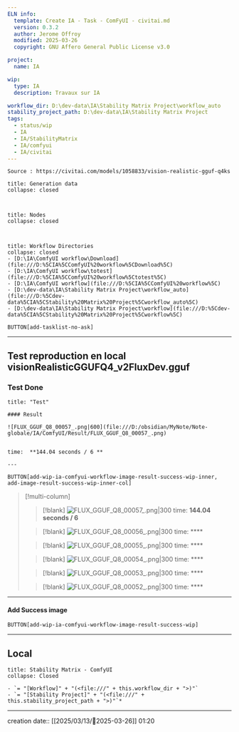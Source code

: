 ```yaml
---
ELN info:
  template: Create IA - Task - ComFyUI - civitai.md
  version: 0.3.2
  author: Jerome Offroy
  modified: 2025-03-26
  copyright: GNU Affero General Public License v3.0

project:
  name: IA

wip:
  type: IA
  description: Travaux sur IA

workflow_dir: D:\dev-data\IA\Stability Matrix Project\workflow_auto
stability_project_path: D:\dev-data\IA\Stability Matrix Project
tags:
  - status/wip
  - IA
  - IA/StabilityMatrix
  - IA/comfyui
  - IA/civitai
---
```


````ad-tip
Source : https://civitai.com/models/1058833/vision-realistic-gguf-q4ks

````

````ad-quote
title: Generation data
collapse: closed



````

````ad-warning
title: Nodes
collapse: closed



````


```ad-info
title: Workflow Directories
collapse: closed
- [D:\IA\ComfyUI workflow\Download](file:///D:%5CIA%5CComfyUI%20workflow%5CDownload%5C)
- [D:\IA\ComfyUI workflow\totest](file:///D:%5CIA%5CComfyUI%20workflow%5Ctotest%5C)
- [D:\IA\ComfyUI workflow](file:///D:%5CIA%5CComfyUI%20workflow%5C)
- [D:\dev-data\IA\Stability Matrix Project\workflow_auto](file:///D:%5Cdev-data%5CIA%5CStability%20Matrix%20Project%5Cworkflow_auto%5C)
- [D:\dev-data\IA\Stability Matrix Project\workflow](file:///D:%5Cdev-data%5CIA%5CStability%20Matrix%20Project%5Cworkflow%5C)
```





`BUTTON[add-tasklist-no-ask]`


---

## Test reproduction en local visionRealisticGGUFQ4_v2FluxDev.gguf

### Test Done

````ad-success
title: "Test"

#### Result

![FLUX_GGUF_Q8_00057_.png|600](file:///D:/obsidian/MyNote/Note-globale/IA/ComfyUI/Result/FLUX_GGUF_Q8_00057_.png)


time:  **144.04 seconds / 6 **

---

````


`BUTTON[add-wip-ia-comfyui-workflow-image-result-success-wip-inner, add-image-result-success-wip-inner-col]`

> [!multi-column]
>
>> [!blank]
>> ![FLUX_GGUF_Q8_00057_.png|300](file:///D:/obsidian/MyNote/Note-globale/IA/ComfyUI/Result/FLUX_GGUF_Q8_00057_.png)
>> time:  **144.04 seconds / 6**
>
>> [!blank]
>> ![FLUX_GGUF_Q8_00056_.png|300](file:///D:/obsidian/MyNote/Note-globale/IA/ComfyUI/Result/FLUX_GGUF_Q8_00056_.png)
>> time:  ****
>
>> [!blank]
>> ![FLUX_GGUF_Q8_00055_.png|300](file:///D:/obsidian/MyNote/Note-globale/IA/ComfyUI/Result/FLUX_GGUF_Q8_00055_.png)
>> time:  ****
>
>> [!blank]
>> ![FLUX_GGUF_Q8_00054_.png|300](file:///D:/obsidian/MyNote/Note-globale/IA/ComfyUI/Result/FLUX_GGUF_Q8_00054_.png)
>> time:  ****
>
>> [!blank]
>> ![FLUX_GGUF_Q8_00053_.png|300](file:///D:/obsidian/MyNote/Note-globale/IA/ComfyUI/Result/FLUX_GGUF_Q8_00053_.png)
>> time:  ****
>
>> [!blank]
>> ![FLUX_GGUF_Q8_00052_.png|300](file:///D:/obsidian/MyNote/Note-globale/IA/ComfyUI/Result/FLUX_GGUF_Q8_00052_.png)
>> time:  ****
>


---

#### Add Success image

`BUTTON[add-wip-ia-comfyui-workflow-image-result-success-wip]`




---
## Local

```ad-tip
title: Stability Matrix - ComfyUI
collapse: Closed

- `= "[Workflow]" + "(<file:///" + this.workflow_dir + ">)"`
- `= "[Stability Project]" + "(<file:///" + this.stability_project_path + ">)"`*
```

---
creation date:: [[2025/03/13/📒2025-03-26]]  01:20


